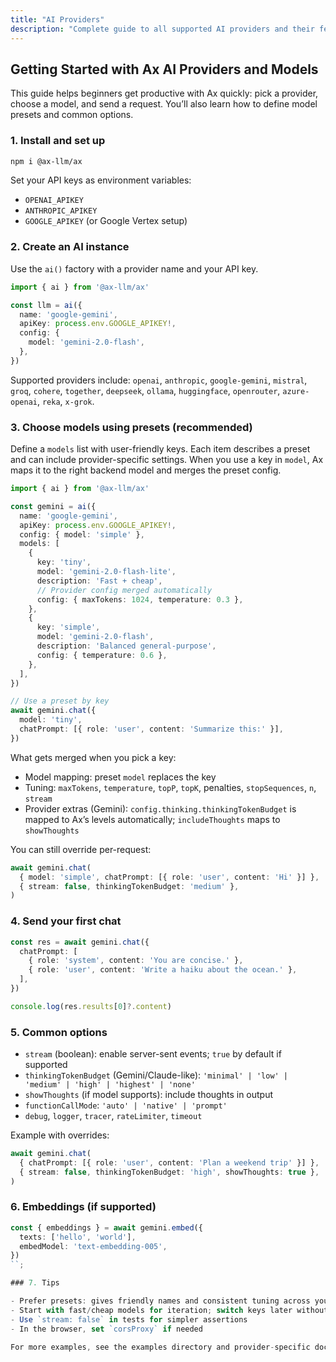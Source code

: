 ```yaml
---
title: "AI Providers"
description: "Complete guide to all supported AI providers and their features"
---
```


## Getting Started with Ax AI Providers and Models

This guide helps beginners get productive with Ax quickly: pick a provider, choose a model, and send a request. You’ll also learn how to define model presets and common options.

### 1. Install and set up

```bash
npm i @ax-llm/ax
```

Set your API keys as environment variables:

- `OPENAI_APIKEY`
- `ANTHROPIC_APIKEY`
- `GOOGLE_APIKEY` (or Google Vertex setup)

### 2. Create an AI instance

Use the `ai()` factory with a provider name and your API key.

```ts
import { ai } from '@ax-llm/ax'

const llm = ai({
  name: 'google-gemini',
  apiKey: process.env.GOOGLE_APIKEY!,
  config: {
    model: 'gemini-2.0-flash',
  },
})
```

Supported providers include: `openai`, `anthropic`, `google-gemini`, `mistral`, `groq`, `cohere`, `together`, `deepseek`, `ollama`, `huggingface`, `openrouter`, `azure-openai`, `reka`, `x-grok`.

### 3. Choose models using presets (recommended)

Define a `models` list with user-friendly keys. Each item describes a preset and can include provider-specific settings. When you use a key in `model`, Ax maps it to the right backend model and merges the preset config.

```ts
import { ai } from '@ax-llm/ax'

const gemini = ai({
  name: 'google-gemini',
  apiKey: process.env.GOOGLE_APIKEY!,
  config: { model: 'simple' },
  models: [
    {
      key: 'tiny',
      model: 'gemini-2.0-flash-lite',
      description: 'Fast + cheap',
      // Provider config merged automatically
      config: { maxTokens: 1024, temperature: 0.3 },
    },
    {
      key: 'simple',
      model: 'gemini-2.0-flash',
      description: 'Balanced general-purpose',
      config: { temperature: 0.6 },
    },
  ],
})

// Use a preset by key
await gemini.chat({
  model: 'tiny',
  chatPrompt: [{ role: 'user', content: 'Summarize this:' }],
})
```

What gets merged when you pick a key:

- Model mapping: preset `model` replaces the key
- Tuning: `maxTokens`, `temperature`, `topP`, `topK`, penalties, `stopSequences`, `n`, `stream`
- Provider extras (Gemini): `config.thinking.thinkingTokenBudget` is mapped to Ax’s levels automatically; `includeThoughts` maps to `showThoughts`

You can still override per-request:

```ts
await gemini.chat(
  { model: 'simple', chatPrompt: [{ role: 'user', content: 'Hi' }] },
  { stream: false, thinkingTokenBudget: 'medium' },
)
```

### 4. Send your first chat

```ts
const res = await gemini.chat({
  chatPrompt: [
    { role: 'system', content: 'You are concise.' },
    { role: 'user', content: 'Write a haiku about the ocean.' },
  ],
})

console.log(res.results[0]?.content)
```

### 5. Common options

- `stream` (boolean): enable server-sent events; `true` by default if supported
- `thinkingTokenBudget` (Gemini/Claude-like): `'minimal' | 'low' | 'medium' | 'high' | 'highest' | 'none'`
- `showThoughts` (if model supports): include thoughts in output
- `functionCallMode`: `'auto' | 'native' | 'prompt'`
- `debug`, `logger`, `tracer`, `rateLimiter`, `timeout`

Example with overrides:

```ts
await gemini.chat(
  { chatPrompt: [{ role: 'user', content: 'Plan a weekend trip' }] },
  { stream: false, thinkingTokenBudget: 'high', showThoughts: true },
)
```

### 6. Embeddings (if supported)

```ts
const { embeddings } = await gemini.embed({
  texts: ['hello', 'world'],
  embedModel: 'text-embedding-005',
})
``;

### 7. Tips

- Prefer presets: gives friendly names and consistent tuning across your app
- Start with fast/cheap models for iteration; switch keys later without code changes
- Use `stream: false` in tests for simpler assertions
- In the browser, set `corsProxy` if needed

For more examples, see the examples directory and provider-specific docs.